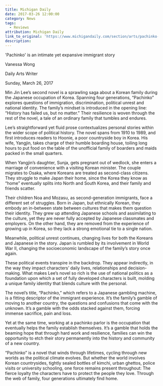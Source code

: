 ```yaml
---
title: Michigan Daily
date: 2017-03-26 12:00:00
category: News
tags:
  - Reviews
attribution: Michigan Daily
link_to_original: 'https://www.michigandaily.com/section/arts/pachinko-book-review'
description:
---
```



'Pachinko' is an intimate yet expansive immigrant story

Vanessa Wong

Daily Arts Writer

Sunday, March 26, 2017&nbsp;

Min Jin Lee’s second novel is a sprawling saga about a Korean family during the Japanese occupation of Korea. Spanning four generations, “Pachinko” explores questions of immigration, discrimination, political unrest and national identity. The family’s mindset is introduced in the opening line: “History has failed us, but no matter.” Their resilience is woven through the rest of the novel, a tale of an ordinary family that tumbles and endures.

Lee’s straightforward yet fluid prose contextualizes personal stories within the wider scope of political history. The novel spans from 1910 to 1989, and first introduces readers to Hoonie, a poor countryside boy in Korea. His wife, Yangjin, takes charge of their humble boarding house, toiling long hours to put food on the table of the unofficial family of boarders and maids packed in the small quarters.

When Yangjin’s daughter, Sunja, gets pregnant out of wedlock, she enters a marriage of convenience with a visiting Korean minister. The couple migrates to Osaka, where Koreans are treated as second-class citizens. They struggle to make Japan their home, since the Korea they know as “home” eventually splits into North and South Korea, and their family and friends scatter.

Their children Noa and Mozasu, as second-generation immigrants, face a different set of struggles. Born in Japan, but ethnically Korean, they embody an in-between state between cultures that makes them question their identity. They grew up attending Japanese schools and assimilating to the culture, yet they are never fully accepted by Japanese classmates and employers. On the other hand, they are removed from the experience of growing up in Korea, so they lack a strong emotional tie to a single nation.

Meanwhile, political unrest continues, changing lives for both the Koreans and Japanese in the story. Japan is rumbled by its involvement in World War II, changing the socioeconomic landscape of the family’s story once again.

These political events transpire in the backdrop. They appear indirectly, in the way they impact characters’ daily lives, relationships and decision-making. What makes Lee’s novel so rich is the use of national politics as a foundation upon which a set of fully developed characters is built, molding a unique family identity that blends culture with the personal.

The novel’s title, “Pachinko,” which refers to a Japanese gambling machine, is a fitting descriptor of the immigrant experience. It’s the family’s gamble of moving to another country, the questions and confusions that come with the unknown. It’s a gamble with the odds stacked against them, forcing immense sacrifice, pain and loss.

Yet at the same time, working at a pachinko parlor is the occupation that eventually helps the family establish themselves. It’s a gamble that holds the beaming hope that through hard work and resilience, families can win the opportunity to etch their story permanently into the history and community of a new country.

“Pachinko” is a novel that winds through lifetimes, cycling through new worlds as the political climate evolves. But whether the world involves Korean countrysides, tightly sealed bottles of kimchi, urban ghettos, police visits or university schooling, one force remains present throughout: The fierce loyalty the characters have to protect the people they love. Through the web of family, four generations ultimately find home.